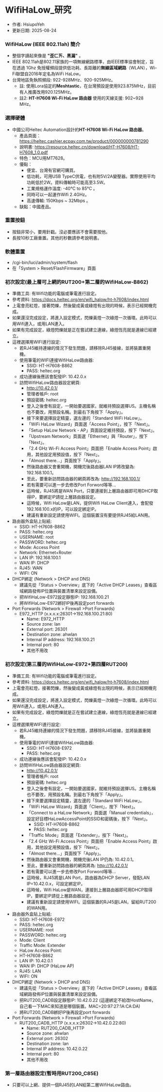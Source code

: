 # WifiHaLow_研究
+ 作者: HsiupoYeh
+ 更新日期: 2025-08-24

### WifiHaLow (IEEE 802.11ah) 簡介
+ 整個字讀起來像是 **"歪ㄈㄞ、黑漏"** 。
+ IEEE 802.11ah是802.11家族的一項無線網路標準，由IEEE標準協會制定，旨在透過 1Ghz 免授權頻段提供低功耗、長距離的**無線區域網路**（WLAN），Wi-Fi聯盟自2016年定名為WiFi HaLow。
+ 台灣地區免執照頻段: 922-928MHz、920-925MHz。
  + 註: 使用Lora協定的**Meshtastic**，在台灣預設是使用923.875MHz，目前有人推廣改用920.125MHz。
  + 註2: **HT-H7608 Wi-Fi HaLow 路由器** 使用的天線支援: 902~928 MHz。

### 選擇硬體
+ 中國公司Heltec Automation設計的**HT-H7608 Wi-Fi HaLow 路由器**。
  + 產品頁面：https://heltec.cashier.ecpay.com.tw/product/000000000781290
  + 說明書: https://resource.heltec.cn/download/HT-H7608/HT-H7608_1.0.pdf
  + 特色：MCU用MT7628。
  + 優點：
    + 便宜、台灣有官網可購買。
    + 低功耗，可用USB TypeC供電，也有附5V/2A變壓器。實際使用平均功耗低於2W。資料傳輸時可能高至3.5W。
    + 工業規格運作溫度: -40°C to 85°C 。
    + 同時可以一起運作Wifi 2.4GHz。
    + 高速傳輸: 150Kbps ~ 32Mbps 。
  + 缺點：中國產品。
 
### 重置按鈕
+ 按鈕非常小，要用針戳。沒必要應該不會需要按他。
+ 長按10秒工廠重置。其他的秒數請參考說明書。

### 軟體重置
+ /cgi-bin/luci/admin/system/flash
+ 在「System > Reset/FlashFirmware」頁面

### 初次設定(最上層可上網的RUT200+第二層的WifiHaLow-B862)
+ 準備工具: 有Wifi功能的電腦或筆電進行設定。
+ 參考資料: https://docs.heltec.org/en/wifi_halow/ht-h7608/index.html
+ 上電會亮紅燈，接著閃爍，然後變成黃或綠燈有出現的時候，表示已經開機完成。
+ 如果還沒完成設定，將進入設定模式，閃爍黃燈一次綠燈一次循環。此時可以用Wifi連入，或用LAN連入。
+ 如果有完成設定，綠燈閃爍就是正在嘗試建立連線，綠燈恆亮就是連線已經建立。
+ 這裡選擇用WIFI進行設定:
  + 若RJ45維持連線的情況下發生問題，請移除RJ45接線，並將裝置重開機。
  + 使用筆電的WIFI連接WifiHaLow路由器:
    + SSID: HT-H7608-B862
    + PASS: heltec.org
  + 成功連線後應該會配發IP: 10.42.0.x
  + 訪問WifiHaLow路由器設定網頁:
    + http://10.42.0.1/
    + 管理者帳戶: root
    + 預設密碼: heltec.org
    + 登入之後會有設定，一開始要選國家，就維持預設選擇US。主機名稱也不要改，用預設名稱。到最右下角按下「Apply」。
    + 接下來要選擇設定精靈，選左邊的「Standard WiFi HaLow」。
    + 「WiFi HaLow Wizard」頁面選「Access Point」，按下「Next」。
    + 「Setup HaLow Network - AP」頁面設定維持預設，按下「Next」。
    + 「Upstream Network」頁面選「Ethernet」與「Router」，按下「Next」。
    + 「2.4 GHz Wi-Fi Access Point」頁面把「Enable Access Point」啟用，其他設定用預設值，按下「Next」。
    + 「Almost there...」頁面按下「Apply」。
    + 然後路由器又會重開機，開機完後路由器LAN IP將改變為: 192.168.100.1。
    + 至此，要重新訪問路由器的網頁將改為: http://192.168.100.1/
    + 若有需要可以進一步去修改Port Forword等等...
    + 這時候，RJ45將是WAN Port，只要連接到上層路由器即可用DHCP取得IP，要綁定IP請從上層路由器設定。
    + 這時候，Wifi HaLow是LAN，提供Wifi HaLow Client連入，會配發192.168.100.x的IP，可以設定綁定IP。
    + 建議有重新設定請使用WIFI。這個裝置沒有要提供RJ45給LAN用。
+ 路由器外盒貼上貼紙:
  + SSID: HT-H7608-B862
  + PASS: heltec.org
  + USERNAME: root
  + PASSWORD: heltec.org
  + Mode: Access Point
  + Network: Ethernet+Router
  + LAN IP: 192.168.100.1
  + WAN IP: DHCP
  + RJ45: WAN
  + WIFI: ON
+ DHCP綁定 (Network > DHCP and DNS)
  + 建議先從「Status > Overview」底下的「Active DHCP Leases」查看區域網路發佈IP位置與裝置清單來設定設備。
  + 把WifiHaLow-E972設定靜態IP: 192.168.100.21
  + 將WifiHaLow-E972綁好IP後再設定port forwards
+ Port Forwards (Network > Firewall >Port Forwards)
  + E972_HTTP (x.x.x.x:26301->192.168.100.21:80)
    + Name: E972_HTTP
    + Source zone: lan
    + External port: 26301
    + Destination zone: ahwlan
    + Internal IP address: 192.168.100.21
    + Internal port: 80
    + 其他不用改

### 初次設定(第三層的WifiHaLow-E972+第四層RUT200)
+ 準備工具: 有Wifi功能的電腦或筆電進行設定。
+ 參考資料: https://docs.heltec.org/en/wifi_halow/ht-h7608/index.html
+ 上電會亮紅燈，接著閃爍，然後變成黃或綠燈有出現的時候，表示已經開機完成。
+ 如果還沒完成設定，將進入設定模式，閃爍黃燈一次綠燈一次循環。此時可以用Wifi連入，或用LAN連入。
+ 如果有完成設定，綠燈閃爍就是正在嘗試建立連線，綠燈恆亮就是連線已經建立。
+ 這裡選擇用WIFI進行設定:
  + 若RJ45維持連線的情況下發生問題，請移除RJ45接線，並將裝置重開機。
  + 使用筆電的WIFI連接WifiHaLow路由器:
    + SSID: HT-H7608-E972
    + PASS: heltec.org
  + 成功連線後應該會配發IP: 10.42.0.x
  + 訪問WifiHaLow路由器設定網頁:
    + http://10.42.0.1/
    + 管理者帳戶: root
    + 預設密碼: heltec.org
    + 登入之後會有設定，一開始要選國家，就維持預設選擇US。主機名稱也不要改，用預設名稱。到最右下角按下「Apply」。
    + 接下來要選擇設定精靈，選左邊的「Standard WiFi HaLow」。
    + 「WiFi HaLow Wizard」頁面選「Client」，按下「Next」。
    + 「Connect to a HaLow Network」頁面選「Manual credentials」，設定好目標HaLowAccessPoint的SSID和密碼後，按下「Next」。
      + SSID: HT-H7608-B862
      + PASS: heltec.org
    + 「Traffic Mode」頁面選「Extender」，按下「Next」。
    + 「2.4 GHz Wi-Fi Access Point」頁面把「Enable Access Point」啟用，其他設定用預設值，按下「Next」。
    + 「Almost there...」頁面按下「Apply」。
    + 然後路由器又會重開機，開機完後LAN IP仍為: 10.42.0.1。
    + 至此，要重新訪問路由器的網頁將為: http://10.42.0.1/
    + 若有需要可以進一步去修改Port Forword等等...
    + 這時候，RJ45將是LAN Port，路由器為DHCP Server，發配LAN IP=10.42.0.x，可設定綁定IP。
    + 這時候，Wifi HaLow是WAN，連接到上層路由器即可用DHCP取得IP，要綁定IP請從上層路由器設定。
    + 建議有重新設定請使用WIFI。這個裝置的RJ45是LAN，留給RUT200的WAN用。
+ 路由器外盒貼上貼紙:
  + SSID: HT-H7608-E972
  + PASS: heltec.org
  + USERNAME: root
  + PASSWORD: heltec.org
  + Mode: Client
  + Traffic Mode: Extender
  + HaLow Access Point:
  + HT-H7608-B862
  + LAN IP: 10.42.0.1
  + WAN IP: DHCP (HaLow AP)
  + RJ45: LAN
  + WIFI: ON
+ DHCP綁定 (Network > DHCP and DNS)
  + 建議先從「Status > Overview」底下的「Active DHCP Leases」查看區域網路發佈IP位置與裝置清單來設定設備。
  + 把RUT200_CADB設定靜態IP: 10.42.0.22 (這邊綁定不給改HostName，自己看一下MAC來知道是哪個裝置。MAC=20:97:27:1A:CA:DA)
  + 將RUT200_CADB綁好IP後再設定port forwards
+ Port Forwards (Network > Firewall >Port Forwards)
  + RUT200_CADB_HTTP (x.x.x.x:26302->10.42.0.22:80)
    + Name: RUT200_CADB_HTTP
    + Source zone: ahwlan
    + External port: 26302
    + Destination zone: lan
    + Internal IP address: 10.42.0.22
    + Internal port: 80
    + 其他不用改
   
      
### 第一層路由器設定(暫時用RUT200_C85E)
+ 只要可以上網、提供一個RJ45的LAN給第二層WifiHaLow路由。



